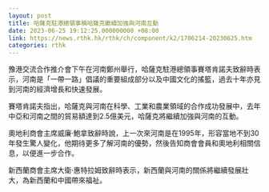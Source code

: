 ```yaml
---
layout: post
title: 哈薩克駐港總領事稱哈薩克繼續加強與河南互動
date: 2023-06-25 19:12:25.000000000 +08:00
link: https://news.rthk.hk/rthk/ch/component/k2/1706214-20230625.htm
categories: rthk
---
```


豫港交流合作推介會下午在河南鄭州舉行，哈薩克駐港總領事賽塔肯諾夫致辭時表示，河南是「一帶一路」倡議的重要組成部分以及中國文化的搖籃，過去十年亦見到河南的經濟增長和快速發展。

賽塔肯諾夫指出，哈薩克與河南在科學、工業和農業領域的合作成功發展中，去年中亞和河南之間的貿易額達到2.5億美元，哈薩克將繼續加強與河南的互動。

奧地利商會主席威廉·鮑拿致辭時說，上一次來河南是在1995年，形容當地不到30年發生驚人變化，他期待更多了解河南的優勢，然後告知商會會員和奧地利相關信息，以便進一步合作。

新西蘭商會主席大衛·惠特拉姆致辭時表示，新西蘭與河南的關係將繼續發展壯大，為新西蘭和中國帶來福祉。
